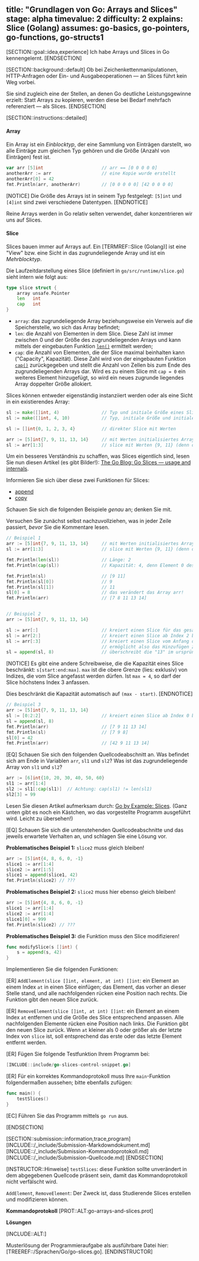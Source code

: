 title: "Grundlagen von Go: Arrays and Slices"
stage: alpha
timevalue: 2
difficulty: 2
explains: Slice (Golang)
assumes: go-basics, go-pointers, go-functions, go-structs1
---

[SECTION::goal::idea,experience]
Ich habe Arrays und Slices in Go kennengelernt.
[ENDSECTION]


[SECTION::background::default]
Ob bei Zeichenkettenmanipulationen, HTTP-Anfragen oder Ein- und Ausgabeoperationen — 
an Slices führt kein Weg vorbei.

Sie sind zugleich eine der Stellen, an denen Go deutliche Leistungsgewinne erzielt:
Statt Arrays zu kopieren, werden diese bei Bedarf mehrfach referenziert — als Slices.
[ENDSECTION]


[SECTION::instructions::detailed]

#### Array

Ein Array ist ein _Einblocktyp_, der eine Sammlung von Einträgen darstellt,
wo alle Einträge zum gleichen Typ gehören und die Größe (Anzahl von Einträgen) fest ist.

```go
var arr [5]int                      // arr == [0 0 0 0 0]
anotherArr := arr                   // eine Kopie wurde erstellt
anotherArr[0] = 42
fmt.Println(arr, anotherArr)        // [0 0 0 0 0] [42 0 0 0 0]
```

[NOTICE]
Die Größe des Arrays ist in seinem Typ festgelegt: `[5]int` und `[4]int` sind 
zwei verschiedene Datentypen.
[ENDNOTICE]

Reine Arrays werden in Go relativ selten verwendet, daher konzentrieren wir uns auf Slices.


#### Slice

Slices bauen immer auf Arrays auf.
Ein [TERMREF::Slice (Golang)] ist eine "View" bzw. eine Sicht in das zugrundeliegende Array
und ist ein _Mehrblocktyp_.

Die Laufzeitdarstellung eines Slice (definiert in `go/src/runtime/slice.go`)
sieht intern wie folgt aus:

```go
type slice struct {
    array unsafe.Pointer
    len   int
    cap   int
}
```

* `array`: das zugrundeliegende Array beziehungsweise ein Verweis auf die Speicherstelle, wo sich
  das Array befindet;
* `len`: die Anzahl von Elementen in dem Slice.
  Diese Zahl ist immer zwischen 0 und der Größe des zugrundeliegenden Arrays und kann
  mittels der eingebauten Funktion
  [`len()`](https://pkg.go.dev/builtin#len)
  ermittelt werden;
* `cap`: die Anzahl von Elementen, die der Slice maximal beinhalten kann ("Capacity", Kapazität).
  Diese Zahl wird von der eingebauten Funktion
  [`cap()`](https://pkg.go.dev/builtin#cap)
  zurückgegeben und stellt die Anzahl von Zellen bis zum Ende des zugrundeliegenden Arrays dar.
  Wird es zu einem Slice mit `cap = 0` ein weiteres Element hinzugefügt, so wird ein neues zugrunde
  liegendes Array doppelter Größe allokiert.

Slices können entweder eigenständig instanziiert werden oder als eine Sicht in ein
existierendes Array:

```go
sl := make([]int, 4)                // Typ und initiale Größe eines Slice
sl := make([]int, 4, 10)            // Typ, initiale Größe und initiale Kapazität eines Slice

sl := []int{0, 1, 2, 3, 4}          // direkter Slice mit Werten

arr := [5]int{7, 9, 11, 13, 14}     // mit Werten initialisiertes Array der Länge 5
sl := arr[1:3]                      // slice mit Werten {9, 11} (denn der zweite Index ist exklusiv)
```

Um ein besseres Verständnis zu schaffen, was Slices eigentlich sind,
lesen Sie nun diesen Artikel (es gibt Bilder!):
[The Go Blog: Go Slices — usage and internals](https://go.dev/blog/slices-intro).

Informieren Sie sich über diese zwei Funktionen für Slices:

- [append](https://pkg.go.dev/builtin#append)
- [copy](https://pkg.go.dev/builtin#copy)

Schauen Sie sich die folgenden Beispiele _genau_ an; denken Sie mit.

Versuchen Sie zunächst selbst nachzuvollziehen, was in jeder Zeile passiert, 
_bevor_ Sie die Kommentare lesen.

```go
// Beispiel 1
arr := [5]int{7, 9, 11, 13, 14}     // mit Werten initialisiertes Array der Länge 5
sl := arr[1:3]                      // slice mit Werten {9, 11} (denn der zweite Index ist exklusiv)

fmt.Println(len(sl))                // Länge: 2
fmt.Println(cap(sl))                // Kapazität: 4, denn Element 0 des Arrays ist nicht für den Slice verfügbar

fmt.Println(sl)                     // [9 11]
fmt.Println(sl[0])                  // 9
fmt.Println(sl[1])                  // 11
sl[0] = 8                           // das verändert das Array arr!
fmt.Println(arr)                    // [7 8 11 13 14]


// Beispiel 2
arr := [5]int{7, 9, 11, 13, 14}

sl := arr[:]                        // kreiert einen Slice für das gesamte ursprüngliche Array (len = 5, cap = 5)
sl := arr[2:]                       // kreiert einen Slice ab Index 2 bis zum Ende des Arrays (len = 3, cap = 3)
sl := arr[:3]                       // kreiert einen Slice vom Anfang des Arrays bis zu Index 3 (exklusiv) (len = 3, cap = 5),
                                    // ermöglicht also das Hinzufügen zweier weiterer Elemente
sl = append(sl, 8)                  // überschreibt die "13" im ursprünglichen Array arr!
```

[NOTICE]
Es gibt eine andere Schreibweise, die die Kapazität eines Slice beschränkt: `s[start:end:max]`.
`max` ist die obere Grenze (lies: exklusiv) von Indizes, die vom Slice angefasst werden dürfen.
Ist `max = 4`, so darf der Slice höchstens Index 3 anfassen.

Dies beschränkt die Kapazität automatisch auf `(max - start)`.
[ENDNOTICE]

```go
// Beispiel 3
arr := [5]int{7, 9, 11, 13, 14}
sl := [0:2:2]                       // kreiert einen Slice ab Index 0 bis zu Index 2 (exklusiv) (len = 2, cap = 2)
sl = append(sl, 8)
fmt.Println(arr)                    // [7 9 11 13 14]
fmt.Println(sl)                     // [7 9 8]
sl[0] = 42
fmt.Println(arr)                    // [42 9 11 13 14] 
```
<!-- time estimate: 15 min -->

[EQ] Schauen Sie sich den folgenden Quellcodeabschnitt an.
Was befindet sich am Ende in Variablen `arr`, `sl1` und `sl2`?
Was ist das zugrundeliegende Array von `sl1` und `sl2`?

```go
arr := [6]int{10, 20, 30, 40, 50, 60}
sl1 := arr[1:4]
sl2 := sl1[:cap(sl1)]  // Achtung: cap(sl1) != len(sl1)
sl2[3] = 99
```

<!-- time estimate: 5 min -->

Lesen Sie diesen Artikel aufmerksam durch:
[Go by Example: Slices](https://gobyexample.com/slices).
(Ganz unten gibt es noch ein Kästchen, wo das vorgestellte Programm ausgeführt wird.
Leicht zu übersehen!)

[EQ] Schauen Sie sich die untenstehenden Quellcodeabschnitte und das jeweils 
erwartete Verhalten an, und schlagen Sie eine Lösung vor.

__Problematisches Beispiel 1:__ `slice2` muss gleich bleiben!

```go
arr := [5]int{4, 8, 6, 0, -1}
slice1 := arr[1:4]
slice2 := arr[1:5]
slice1 = append(slice1, 42)
fmt.Println(slice2) // ???
```

__Problematisches Beispiel 2:__ `slice2` muss hier ebenso gleich bleiben!

```go
arr := [5]int{4, 8, 6, 0, -1}
slice1 := arr[1:4]
slice2 := arr[1:4]
slice1[0] = 999
fmt.Println(slice2) // ???
```

__Problematisches Beispiel 3:__ die Funktion muss den Slice modifizieren!

```go
func modifySlice(s []int) {
    s = append(s, 42)
}
```

<!-- time estimate: 10 min -->

Implementieren Sie die folgenden Funktionen:

[ER] `AddElement(slice []int, element, at int) []int`:
ein Element an einem Index `at` in einen Slice einfügen;
das Element, das vorher an dieser Stelle stand, und alle nachfolgenden rücken eine Position nach
rechts.
Die Funktion gibt den neuen Slice zurück.

[ER] `RemoveElement(slice []int, at int) []int`:
ein Element an einem Index `at` entfernen und die Größe des Slice entsprechend anpassen.
Alle nachfolgenden Elemente rücken eine Position nach links.
Die Funktion gibt den neuen Slice zurück.
Wenn `at` kleiner als 0 oder größer als der letzte Index von `slice` ist, soll entsprechend 
das erste oder das letzte Element entfernt werden. 

[ER] Fügen Sie folgende Testfunktion Ihrem Programm bei:
```go
[INCLUDE::include/go-slices-control-snippet.go]
```

[ER] Für ein korrektes Kommandoprotokoll muss Ihre `main`-Funktion folgendermaßen aussehen;
bitte ebenfalls zufügen:

```go
func main() {
    testSlices()
}
```

[EC] Führen Sie das Programm mittels `go run` aus.

<!-- time estimate: 15 min -->
[ENDSECTION]


[SECTION::submission::information,trace,program]
[INCLUDE::/_include/Submission-Markdowndokument.md]
[INCLUDE::/_include/Submission-Kommandoprotokoll.md]
[INCLUDE::/_include/Submission-Quellcode.md]
[ENDSECTION]


[INSTRUCTOR::Hinweise]
`testSlices`:
diese Funktion sollte unverändert in dem abgegebenen Quellcode präsent sein,
damit das Kommandoprotokoll nicht verfälscht wird.

`AddElement`, `RemoveElement`:
Der Zweck ist, dass Studierende Slices erstellen und modifizieren können.

**Kommandoprotokoll**
[PROT::ALT:go-arrays-and-slices.prot]

**Lösungen**

[INCLUDE::ALT:]

Musterlösung der Programmieraufgabe als ausführbare Datei hier: 
[TREEREF::/Sprachen/Go/go-slices.go].
[ENDINSTRUCTOR]
